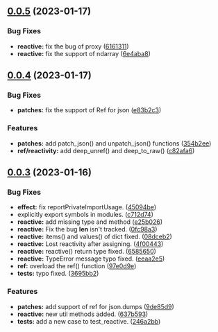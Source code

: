 ## [0.0.5](https://github.com/frederick-wang/pyreactivity/compare/v0.0.4...v0.0.5) (2023-01-17)


### Bug Fixes

* **reactive:** fix the bug of proxy ([6161311](https://github.com/frederick-wang/pyreactivity/commit/61613114d759f9e646038bcdd530e3bd8c635fd6))
* **reactive:** fix the support of ndarray ([6e4aba8](https://github.com/frederick-wang/pyreactivity/commit/6e4aba8f85da4e8cb9c547b9ea816b17c8bfccc4))



## [0.0.4](https://github.com/frederick-wang/pyreactivity/compare/v0.0.3...v0.0.4) (2023-01-17)


### Bug Fixes

* **patches:** fix the support of Ref for json ([e83b2c3](https://github.com/frederick-wang/pyreactivity/commit/e83b2c39d316c78ab8daa17f60f91f93388fc067))


### Features

* **patches:** add patch_json() and unpatch_json() functions ([354b2ee](https://github.com/frederick-wang/pyreactivity/commit/354b2ee4f17aa31cb1a92251196253ef2723e10b))
* **ref/reactivity:** add deep_unref() and deep_to_raw() ([c82afa6](https://github.com/frederick-wang/pyreactivity/commit/c82afa661e26fe7717fb1eab6fba50a17ba38080))



## [0.0.3](https://github.com/frederick-wang/pyreactivity/compare/637b5936d3a82bfaacdddc55419dbdd2ced82b68...v0.0.3) (2023-01-16)


### Bug Fixes

* **effect:** fix reportPrivateImportUsage. ([45094be](https://github.com/frederick-wang/pyreactivity/commit/45094becd4c4e2890cc0a5644b7937be2276ae47))
* explicitly export symbols in modules. ([c712d74](https://github.com/frederick-wang/pyreactivity/commit/c712d740a0bd98d9fa5fb19bd8cdd3682584b79d))
* **reactive:** add missing type and method ([e25b026](https://github.com/frederick-wang/pyreactivity/commit/e25b026ef9b4a4919779add401995a53274ecd13))
* **reactive:** Fix the bug __len__ isn't tracked. ([0fc98a3](https://github.com/frederick-wang/pyreactivity/commit/0fc98a3dee3e3acf75956aa9c970101b649b08e9))
* **reactive:** items() and values() of dict fixed. ([08dceb2](https://github.com/frederick-wang/pyreactivity/commit/08dceb2bcf45e764e15b892047c619471590af59))
* **reactive:** Lost reactivity after assigning. ([4f00443](https://github.com/frederick-wang/pyreactivity/commit/4f0044304db7a09cc2a6c253377b35fb3fb6fee7))
* **reactive:** reactive() return type fixed. ([6585650](https://github.com/frederick-wang/pyreactivity/commit/6585650e49f4b66300242fea05644a112b1461b1))
* **reactive:** TypeError message typo fixed. ([eeaa2e5](https://github.com/frederick-wang/pyreactivity/commit/eeaa2e52fb63bbdcedb91e2a6f891fcee7962de8))
* **ref:** overload the ref() function ([97e0d9e](https://github.com/frederick-wang/pyreactivity/commit/97e0d9ee25322e237b863662fb34d6c33961da11))
* **tests:** typo fixed. ([3695bb2](https://github.com/frederick-wang/pyreactivity/commit/3695bb2314d53dd73a4ffb3dd7706c770dbc9651))


### Features

* **patches:** add support of ref for json.dumps ([9de85d9](https://github.com/frederick-wang/pyreactivity/commit/9de85d9b5b5b6f7ca4db52ec073da05c227a7e31))
* **reactive:** new util methods added. ([637b593](https://github.com/frederick-wang/pyreactivity/commit/637b5936d3a82bfaacdddc55419dbdd2ced82b68))
* **tests:** add a new case to test_reactive. ([246a2bb](https://github.com/frederick-wang/pyreactivity/commit/246a2bbe91ad69be54e6533f82d3b58a13c6277c))



